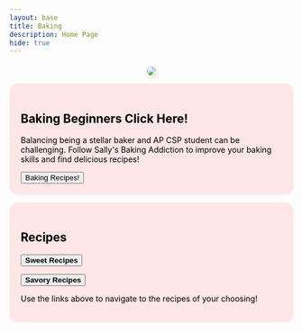 ```yaml
---
layout: base
title: Baking
description: Home Page
hide: true
---
```


<div style="text-align: center; margin-top: 20px;">
    <img src="{{ site.baseurl }}/images/baking_101_header.png" style="max-width: 100%; border-radius: 20px; box-shadow: 0px 4px 8px rgba(0, 0, 0, 0.1);">
</div>
<p> </p>

<div style="background-color: #ffe6e6; padding: 20px; border-radius: 15px;">
  <h2 style="color: black;">Baking Beginners Click Here!</h2>
  <p style="color: black;"> Balancing being a stellar baker and AP CSP student can be challenging. Follow Sally's Baking Addiction to improve your baking skills and find delicious recipes! </p>
  <button onclick="window.location.href='https://sallysbakingaddiction.com/';">Baking Recipes!</button>
</div>

<p> </p>

<div style="background-color: #ffe6e6; padding: 20px; border-radius: 15px;">
  <h2 style="color: black;">Recipes</h2>
  <a href="sweet/">
    <button class="block"><b>Sweet Recipes</b></button>
  </a>
  <p> </p>
  <a href="savory/">
    <button class="block"><b>Savory Recipes</b></button>
  </a>

  <p style="color: black;"> Use the links above to navigate to the recipes of your choosing! </p>
</div>
